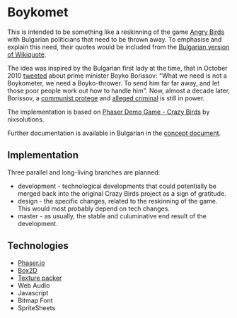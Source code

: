 Boykomet
====================================================

This is intended to be something like a reskinning of the game [Angry Birds](https://en.wikipedia.org/wiki/Angry_Birds) with Bulgarian politicians that need to be thrown away. To emphasise and explain this need, their quotes would be included from the [Bulgarian version of Wikiquote](https://bg.wikiquote.org/wiki/%D0%91%D0%BE%D0%B9%D0%BA%D0%BE_%D0%91%D0%BE%D1%80%D0%B8%D1%81%D0%BE%D0%B2).

The idea was inspired by the Bulgarian first lady at the time, that in October 2010 [tweeted](https://bivol.bg/firstlady.html) about prime minister Boyko Borissov:
"What we need is not a Boykometer, we need a Boyko-thrower. To send him far far away, and let those poor people work out how to handle him". Now, almost a decade later, Borissov, a [communist protege](https://en.wikipedia.org/wiki/Boyko_Borisov#Early_life) and [alleged criminal](https://en.wikipedia.org/wiki/Boyko_Borisov#Allegations_of_corruption_and_connections_with_organized_crime) is still in power.

The implementation is based on [Phaser Demo Game - Crazy Birds](https://github.com/nixsolutions/demo-phaser-crazybirds) by nixsolutions.

Further documentation is available in Bulgarian in the [concept document](https://docs.google.com/document/d/1i27Hsxnfu54dyp9ykNLZqtWY4lRPJKb3CiyQVx2srpk/edit#).

Implementation
--------------

Three parallel and long-living branches are planned:

* development - technological developments that could potentially be merged back into the original Crazy Birds project as a sign of gratitude.
* design - the specific changes, related to the reskinning of the game. This would most probably depend on tech changes.
* master - as usually, the stable and culuminative end result of the development.

Technologies
------------

* [Phaser.io](https://phaser.io/)
* [Box2D](http://box2d.org/)
* [Texture packer](https://www.codeandweb.com/texturepacker)
* Web Audio
* Javascript
* Bitmap Font
* SpriteSheets
